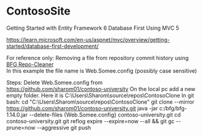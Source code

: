 # ContosoSite

Getting Started with Entity Framework 6 Database First Using MVC 5

https://learn.microsoft.com/en-us/aspnet/mvc/overview/getting-started/database-first-development/

For reference only:
Removing a file from repository commit history using <a href="https://rtyley.github.io/bfg-repo-cleaner">BFG Repo-Cleaner</a> 
<br>In this example the file name is Web.Somee.config (possibly case sensitive)

Steps:
Delete Web.Somee.config from https://github.com/sharom01/contoso-university
On the local pc add a new empty folder. Here it is C:\Users\Sharom\source\repos\ContosoClone
In git bash:
cd "C:\Users\Sharom\source\repos\ContosoClone"
git clone --mirror https://github.com/sharom01/contoso-university.git
java -jar c:/bfg/bfg-1.14.0.jar --delete-files {Web.Somee.config}  contoso-university.git
cd contoso-university.git
git reflog expire --expire=now --all && git gc --prune=now --aggressive
git push
